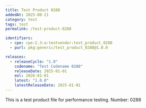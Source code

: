 ```yaml
---
title: Test Product 0288
addedAt: 2025-08-21
category: test
tags: test
permalink: /test-product-0288

identifiers:
  - cpe: cpe:2.3:a:testvendor:test_product_0288
  - purl: pkg:generic/test_product_0288@1.0.0

releases:
  - releaseCycle: "1.0"
    codename: "Test Codename 0288"
    releaseDate: 2025-01-01
    eol: 2026-01-01
    latest: "1.0.0"
    latestReleaseDate: 2025-01-01
---
```


This is a test product file for performance testing. Number: 0288
